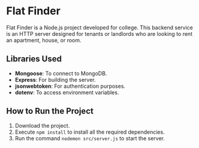 # Flat Finder

Flat Finder is a Node.js project developed for college. This backend service is an HTTP server designed for tenants or landlords who are looking to rent an apartment, house, or room.

## Libraries Used

- **Mongoose**: To connect to MongoDB.
- **Express**: For building the server.
- **jsonwebtoken**: For authentication purposes.
- **dotenv**: To access environment variables.

## How to Run the Project

1. Download the project.
2. Execute `npm install` to install all the required dependencies.
3. Run the command `nodemon src/server.js` to start the server.
